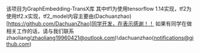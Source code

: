 该项目为GraphEmbedding-TransX库
其中tf1为使用tensorflow 1.14实现，tf2为使用tf2.x实现，tf2_model内容主要由(Dachuanzhao)[https://github.com/DachuanZhao]同学开发，在表示感谢！！
如果有同学在做相关工作的话，请与我们联系 zhaoliang(zhaoliang19960421@outlook.com)\dachuanzhao(notifications@github.com)
